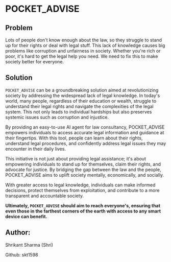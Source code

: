 # POCKET_ADVISE

## Problem
Lots of people don't know enough about the law, so they struggle to stand up for their rights or deal with legal stuff. This lack of knowledge causes big problems like corruption and unfairness in society. Whether you're rich or poor, it's hard to get the legal help you need. We need to fix this to make society better for everyone.

## Solution
`POCKET_ADVISE` can be a groundbreaking solution aimed at revolutionizing society by addressing the widespread lack of legal knowledge. In today's world, many people, regardless of their education or wealth, struggle to understand their legal rights and navigate the complexities of the legal system. This not only leads to individual hardships but also preserves systemic issues such as corruption and injustice.

By providing an easy-to-use AI agent for law consultancy, POCKET_ADVISE empowers individuals to access accurate legal information and guidance at their fingertips. With this tool, people can learn about their rights, understand legal procedures, and confidently address legal issues they may encounter in their daily lives.

This initiative is not just about providing legal assistance; it's about empowering individuals to stand up for themselves, claim their rights, and advocate for justice. By bridging the gap between the law and the people, POCKET_ADVISE aims to uplift society mentally, economically, and socially.

With greater access to legal knowledge, individuals can make informed decisions, protect themselves from exploitation, and contribute to a more transparent and accountable society. 

__Ultimately, `POCKET_ADVISE` should aim to reach everyone's, ensuring that even those in the farthest corners of the earth with access to any smart device can benefit.__

## Author: 
  Shrikant Sharma (Shri)

  Github: skt1598




